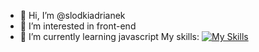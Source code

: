 - 👋 Hi, I’m @slodkiadrianek
- 👀 I’m interested in front-end
- 🌱 I’m currently learning javascript
  My skills:
[![My Skills](https://skillicons.dev/icons?i=js,html,css)](https://skillicons.dev)


<!---
slodkiadrianek/slodkiadrianek is a ✨ special ✨ repository because its `README.md` (this file) appears on your GitHub profile.
You can click the Preview link to take a look at your changes.
--->
